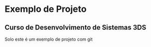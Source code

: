 # Exemplo de Projeto

## Curso de Desenvolvimento de Sistemas 3DS

Solo este é um exemplo de projeto com git